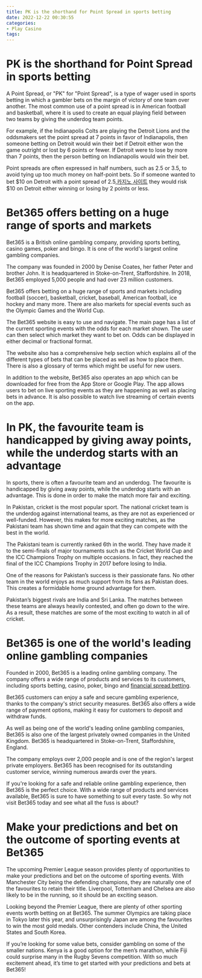 ```yaml
---
title: PK is the shorthand for Point Spread in sports betting 
date: 2022-12-22 00:30:55
categories:
- Play Casino
tags:
---
```



#  PK is the shorthand for Point Spread in sports betting 

A Point Spread, or "PK" for "Point Spread", is a type of wager used in sports betting in which a gambler bets on the margin of victory of one team over another. The most common use of a point spread is in American football and basketball, where it is used to create an equal playing field between two teams by giving the underdog team points.

For example, if the Indianapolis Colts are playing the Detroit Lions and the oddsmakers set the point spread at 7 points in favor of Indianapolis, then someone betting on Detroit would win their bet if Detroit either won the game outright or lost by 6 points or fewer. If Detroit were to lose by more than 7 points, then the person betting on Indianapolis would win their bet.

Point spreads are often expressed in half numbers, such as 2.5 or 3.5, to avoid tying up too much money on half-point bets. So if someone wanted to bet $10 on Detroit with a point spread of 2.5,[카지노 사이트](https://choegocasino.com/) they would risk $10 on Detroit either winning or losing by 2 points or less.

#  Bet365 offers betting on a huge range of sports and markets 

Bet365 is a British online gambling company, providing sports betting, casino games, poker and bingo. It is one of the world's largest online gambling companies.

The company was founded in 2000 by Denise Coates, her father Peter and brother John. It is headquartered in Stoke-on-Trent, Staffordshire. In 2018, Bet365 employed 5,000 people and had over 23 million customers.

Bet365 offers betting on a huge range of sports and markets including football (soccer), basketball, cricket, baseball, American football, ice hockey and many more. There are also markets for special events such as the Olympic Games and the World Cup.

The Bet365 website is easy to use and navigate. The main page has a list of the current sporting events with the odds for each market shown. The user can then select which market they want to bet on. Odds can be displayed in either decimal or fractional format.

The website also has a comprehensive help section which explains all of the different types of bets that can be placed as well as how to place them. There is also a glossary of terms which might be useful for new users.

In addition to the website, Bet365 also operates an app which can be downloaded for free from the App Store or Google Play. The app allows users to bet on live sporting events as they are happening as well as placing bets in advance. It is also possible to watch live streaming of certain events on the app.

#  In PK, the favourite team is handicapped by giving away points, while the underdog starts with an advantage 

In sports, there is often a favourite team and an underdog. The favourite is handicapped by giving away points, while the underdog starts with an advantage. This is done in order to make the match more fair and exciting.

In Pakistan, cricket is the most popular sport. The national cricket team is the underdog against international teams, as they are not as experienced or well-funded. However, this makes for more exciting matches, as the Pakistani team has shown time and again that they can compete with the best in the world.

The Pakistani team is currently ranked 6th in the world. They have made it to the semi-finals of major tournaments such as the Cricket World Cup and the ICC Champions Trophy on multiple occasions. In fact, they reached the final of the ICC Champions Trophy in 2017 before losing to India.

One of the reasons for Pakistan’s success is their passionate fans. No other team in the world enjoys as much support from its fans as Pakistan does. This creates a formidable home ground advantage for them.

Pakistan’s biggest rivals are India and Sri Lanka. The matches between these teams are always heavily contested, and often go down to the wire. As a result, these matches are some of the most exciting to watch in all of cricket.

#  Bet365 is one of the world's leading online gambling companies 

Founded in 2000, Bet365 is a leading online gambling company. The company offers a wide range of products and services to its customers, including sports betting, casino, poker, bingo and [financial spread betting](https://bet365.com/en/casino/about-spread-betting).

Bet365 customers can enjoy a safe and secure gambling experience, thanks to the company's strict security measures. Bet365 also offers a wide range of payment options, making it easy for customers to deposit and withdraw funds.

As well as being one of the world's leading online gambling companies, Bet365 is also one of the largest privately owned companies in the United Kingdom. Bet365 is headquartered in Stoke-on-Trent, Staffordshire, England.

The company employs over 2,000 people and is one of the region's largest private employers. Bet365 has been recognised for its outstanding customer service, winning numerous awards over the years.

If you're looking for a safe and reliable online gambling experience, then Bet365 is the perfect choice. With a wide range of products and services available, Bet365 is sure to have something to suit every taste. So why not visit Bet365 today and see what all the fuss is about?

#  Make your predictions and bet on the outcome of sporting events at Bet365

The upcoming Premier League season provides plenty of opportunities to make your predictions and bet on the outcome of sporting events. With Manchester City being the defending champions, they are naturally one of the favourites to retain their title. Liverpool, Tottenham and Chelsea are also likely to be in the running, so it should be an exciting season.

Looking beyond the Premier League, there are plenty of other sporting events worth betting on at Bet365. The summer Olympics are taking place in Tokyo later this year, and unsurprisingly Japan are among the favourites to win the most gold medals. Other contenders include China, the United States and South Korea.

If you’re looking for some value bets, consider gambling on some of the smaller nations. Kenya is a good option for the men’s marathon, while Fiji could surprise many in the Rugby Sevens competition. With so much excitement ahead, it’s time to get started with your predictions and bets at Bet365!